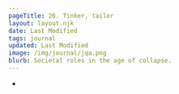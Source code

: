 ```yaml
---
pageTitle: 26. Tinker, tailor  
layout: layout.njk
date: Last Modified 
tags: journal
updated: Last Modified
image: /img/journal/jqa.png
blurb: Societal roles in the age of collapse. 
---
```


- 



 




